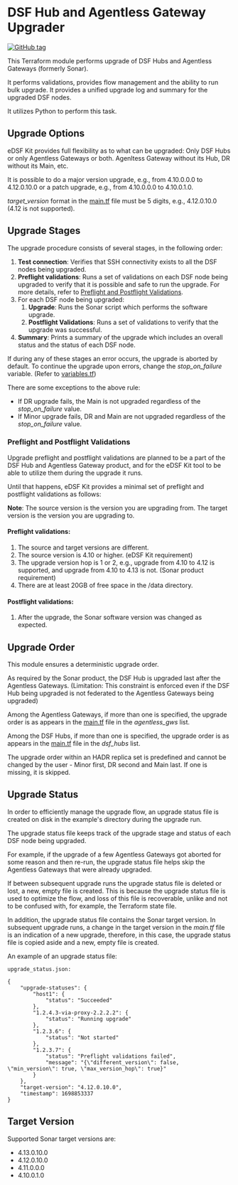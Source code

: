 # DSF Hub and Agentless Gateway Upgrader
[![GitHub tag](https://img.shields.io/github/v/tag/imperva/dsfkit.svg)](https://github.com/imperva/dsfkit/tags)

This Terraform module performs upgrade of DSF Hubs and Agentless Gateways (formerly Sonar).

It performs validations, provides flow management and the ability to run bulk upgrade. It provides a unified upgrade
log and summary for the upgraded DSF nodes.

It utilizes Python to perform this task.


## Upgrade Options

eDSF Kit provides full flexibility as to what can be upgraded: Only DSF Hubs or only Agentless Gateways or both.
Agenltess Gateway without its Hub, DR without its Main, etc.

It is possible to do a major version upgrade, e.g., from 4.10.0.0.0 to 4.12.0.10.0 or a patch upgrade, e.g., from 4.10.0.0.0 to 4.10.0.1.0.

_target_version_ format in the [main.tf](./main.tf) file must be 5 digits, e.g., 4.12.0.10.0 (4.12 is not supported).

## Upgrade Stages

The upgrade procedure consists of several stages, in the following order:

1. **Test connection**: Verifies that SSH connectivity exists to all the DSF nodes being upgraded.
2. **Preflight validations**: Runs a set of validations on each DSF node being upgraded to verify that it is possible 
and safe to run the upgrade. For more details, refer to [Preflight and Postflight Validations](#preflight-and-postflight-validations). 
3. For each DSF node being upgraded:
   1. **Upgrade**: Runs the Sonar script which performs the software upgrade.
   2. **Postflight Validations**: Runs a set of validations to verify that the upgrade was successful.
4. **Summary**: Prints a summary of the upgrade which includes an overall status and the status of each DSF node.

If during any of these stages an error occurs, the upgrade is aborted by default.
To continue the upgrade upon errors, change the _stop_on_failure_ variable. (Refer to [variables.tf](./variables.tf))

There are some exceptions to the above rule:

- If DR upgrade fails, the Main is not upgraded regardless of the _stop_on_failure_ value.
- If Minor upgrade fails, DR and Main are not upgraded regardless of the _stop_on_failure_ value.

### Preflight and Postflight Validations

Upgrade preflight and postflight validations are planned to be a part of the DSF Hub and Agentless Gateway product, 
and for the eDSF Kit tool to be able to utilize them during the upgrade it runs.

Until that happens, eDSF Kit provides a minimal set of preflight and postflight validations as follows:

**Note**: The source version is the version you are upgrading from.
The target version is the version you are upgrading to.

#### Preflight validations:

1. The source and target versions are different.
2. The source version is 4.10 or higher. (eDSF Kit requirement)
3. The upgrade version hop is 1 or 2, e.g., upgrade from 4.10 to 4.12 is supported, and upgrade from 4.10 to 4.13 is not. (Sonar product requirement)
4. There are at least 20GB of free space in the <installation-directory>/data directory.

#### Postflight validations:

1. After the upgrade, the Sonar software version was changed as expected.


## Upgrade Order

This module ensures a deterministic upgrade order.

As required by the Sonar product, the DSF Hub is upgraded last after the Agentless Gateways. 
(Limitation: This constraint is enforced even if the DSF Hub being upgraded is not federated to the Agentless Gateways being upgraded)

Among the Agentless Gateways, if more than one is specified, the upgrade order is as appears in the [main.tf](./main.tf) file in the _agentless_gws_ list.

Among the DSF Hubs, if more than one is specified, the upgrade order is as appears in the [main.tf](./main.tf) file in the _dsf_hubs_ list.

The upgrade order within an HADR replica set is predefined and cannot be changed by the user - Minor first, DR second and Main last. 
If one is missing, it is skipped.

## Upgrade Status

In order to efficiently manage the upgrade flow, an upgrade status file is created on disk in the example's directory
during the upgrade run.

The upgrade status file keeps track of the upgrade stage and status of each DSF node being upgraded. 

For example, if the upgrade of a few Agentless Gateways got aborted for some reason and then re-run, the upgrade status 
file helps skip the Agentless Gateways that were already upgraded.

If between subsequent upgrade runs the upgrade status file is deleted or lost, a new, empty file is created. This is because
the upgrade status file is used to optimize the flow, and loss of this file is recoverable, 
unlike and not to be confused with, for example, the Terraform state file.

In addition, the upgrade status file contains the Sonar target version. In subsequent upgrade runs, a change in the 
target version in the _main.tf_ file is an indication of a new upgrade, therefore, in this case, 
the upgrade status file is copied aside and a new, empty file is created.

An example of an upgrade status file:

```
upgrade_status.json:

{
    "upgrade-statuses": {
        "host1": {
            "status": "Succeeded"
        },
        "1.2.4.3-via-proxy-2.2.2.2": {
            "status": "Running upgrade"
        },
        "1.2.3.6": {
            "status": "Not started"
        },
        "1.2.3.7": {
            "status": "Preflight validations failed",
            "message": "{\"different_version\": false, \"min_version\": true, \"max_version_hop\": true}"
        }
    },
    "target-version": "4.12.0.10.0",
    "timestamp": 1698853337
}
```


## Target Version

Supported Sonar target versions are:

- 4.13.0.10.0
- 4.12.0.10.0
- 4.11.0.0.0
- 4.10.0.1.0
